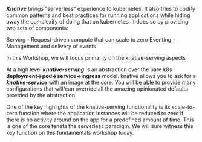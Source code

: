 ***Knative*** brings "serverless" experience to kubernetes. It also tries to codify common patterns and best practices for running applications while hiding away the complexity of doing that on kubernetes. It does so by providing two sets of components:

Serving - Request-driven compute that can scale to zero
Eventing - Management and delivery of events

In this Workshop,  we will focus primarily on the knative-serving aspects

At a high level ***knative-serving*** is an abstraction over the bare k8s **deployment->pod->service->ingress** model. knative allows you to ask for a ***knative-service*** with an image at the core. You will be able to provide many configurations that will/can override all the amazing opinionated defaults provided by the abstraction. 

One of the key highlights of the knative-serving functionality is its scale-to-zero function where the application instances will be reduced to zero if there is no activity around on the app for a predefined amount of time. This is one of the core tenets the serverless paradigm. We will sure witness this key function on this fundamentals workshop today. 
